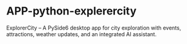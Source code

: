 # APP-python-explerercity
ExplorerCity – A PySide6 desktop app for city exploration with events, attractions, weather updates, and an integrated AI assistant.
